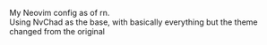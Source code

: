 My Neovim config as of rn.   
Using NvChad as the base, with basically everything but the theme changed from the original
